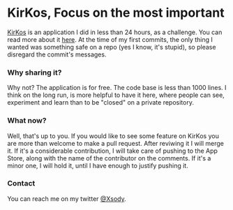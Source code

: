 KirKos, Focus on the most important
======


[KirKos](https://itunes.apple.com/us/app/kirkos/id730158035?ls=1&mt=8) is an application I did in less than 24 hours, as a challenge. You can read more about it [here](http://codeplease.wordpress.com/2013/11/02/kirkos-app-development-under-24h). At the time of my first commits, the only thing I wanted was something safe on a repo (yes I know, it's stupid), so please disregard the commit's messages. 

### Why sharing it?

Why not? The application is for free. The code base is less than 1000 lines. I think on the long run, is more helpful to have it here,  where people can see, experiment and learn than to be "closed" on a private repository.

### What now?


Well, that's up to you. If you would like to see some feature on KirKos you are more than welcome to make a pull request. After reviwing it I will merge it. If it's a considerable contribution, I will take care of pushing to the App Store, along with the name of the contributor on the comments. If it's a minor one, I will hold it, until I have enough to justify pushing it.


### Contact

You can reach me on my twitter [@Xsody](https://twitter.com/XSody).